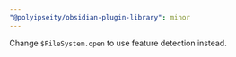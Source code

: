 ```yaml
---
"@polyipseity/obsidian-plugin-library": minor
---
```


Change `$FileSystem.open` to use feature detection instead.
